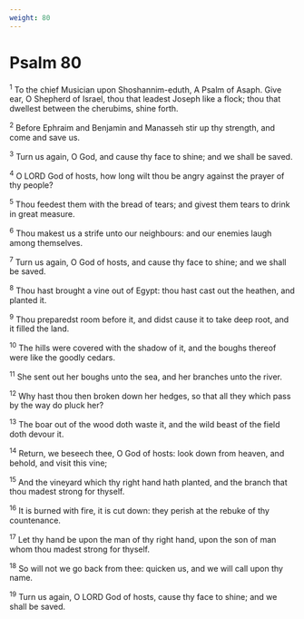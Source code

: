 ```yaml
---
weight: 80
---
```


# Psalm 80

<sup>1</sup> To the chief Musician upon Shoshannim-eduth, A Psalm of Asaph. Give ear, O Shepherd of Israel, thou that leadest Joseph like a flock; thou that dwellest between the cherubims, shine forth. 

<sup>2</sup> Before Ephraim and Benjamin and Manasseh stir up thy strength, and come and save us. 

<sup>3</sup> Turn us again, O God, and cause thy face to shine; and we shall be saved. 

<sup>4</sup> O LORD God of hosts, how long wilt thou be angry against the prayer of thy people? 

<sup>5</sup> Thou feedest them with the bread of tears; and givest them tears to drink in great measure. 

<sup>6</sup> Thou makest us a strife unto our neighbours: and our enemies laugh among themselves. 

<sup>7</sup> Turn us again, O God of hosts, and cause thy face to shine; and we shall be saved. 

<sup>8</sup> Thou hast brought a vine out of Egypt: thou hast cast out the heathen, and planted it. 

<sup>9</sup> Thou preparedst room before it, and didst cause it to take deep root, and it filled the land. 

<sup>10</sup> The hills were covered with the shadow of it, and the boughs thereof were like the goodly cedars. 

<sup>11</sup> She sent out her boughs unto the sea, and her branches unto the river. 

<sup>12</sup> Why hast thou then broken down her hedges, so that all they which pass by the way do pluck her? 

<sup>13</sup> The boar out of the wood doth waste it, and the wild beast of the field doth devour it. 

<sup>14</sup> Return, we beseech thee, O God of hosts: look down from heaven, and behold, and visit this vine; 

<sup>15</sup> And the vineyard which thy right hand hath planted, and the branch that thou madest strong for thyself. 

<sup>16</sup> It is burned with fire, it is cut down: they perish at the rebuke of thy countenance. 

<sup>17</sup> Let thy hand be upon the man of thy right hand, upon the son of man whom thou madest strong for thyself. 

<sup>18</sup> So will not we go back from thee: quicken us, and we will call upon thy name. 

<sup>19</sup> Turn us again, O LORD God of hosts, cause thy face to shine; and we shall be saved. 


